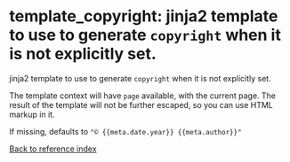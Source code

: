 # template_copyright: jinja2 template to use to generate `copyright` when it is not explicitly set.

jinja2 template to use to generate `copyright` when it is not explicitly set.

The template context will have `page` available, with the current page. The
result of the template will not be further escaped, so you can use HTML markup
in it.

If missing, defaults to `"© {{meta.date.year}} {{meta.author}}"`

[Back to reference index](../README.md)
